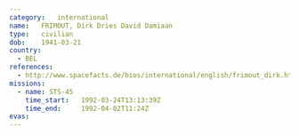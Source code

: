 ```yaml
---
category:	international
name:	FRIMOUT, Dirk Dries David Damiaan
type:	civilian
dob:	1941-03-21
country:
  - BEL
references:
  - http://www.spacefacts.de/bios/international/english/frimout_dirk.htm
missions:
  - name: STS-45
    time_start:   1992-03-24T13:13:39Z
    time_end:     1992-04-02T11:24Z
evas:
---
```

